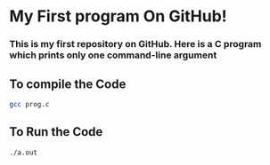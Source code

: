 # My First program On GitHub!
### This is my first repository on GitHub. Here is a C program which prints only one command-line argument

## To compile the Code
``` bash
gcc prog.c
```
## To Run the Code
``` bash
./a.out
```
